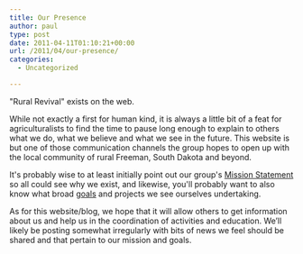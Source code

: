 ```yaml
---
title: Our Presence
author: paul
type: post
date: 2011-04-11T01:10:21+00:00
url: /2011/04/our-presence/
categories:
  - Uncategorized

---
```

"Rural Revival" exists on the web.

While not exactly a first for human kind, it is always a little bit of a feat for agriculturalists to find the time to
pause long enough to explain to others what we do, what we believe and what we see in the future. This website is but
one of those communication channels the group hopes to open up with the local community of rural Freeman, South Dakota
and beyond.

It's probably wise to at least initially point out our group's [Mission Statement][1] so all could see why we exist, and
likewise, you'll probably want to also know what broad [goals][2] and projects we see ourselves undertaking.

As for this website/blog, we hope that it will allow others to get information about us and help us in the coordination
of activities and education. We&#8217;ll likely be posting somewhat irregularly with bits of news we feel should be
shared and that pertain to our mission and goals.

 [1]: http://ruralrevival.org/mission-statement/ "Mission Statement"
 [2]: http://ruralrevival.org/goals/ "Goals"